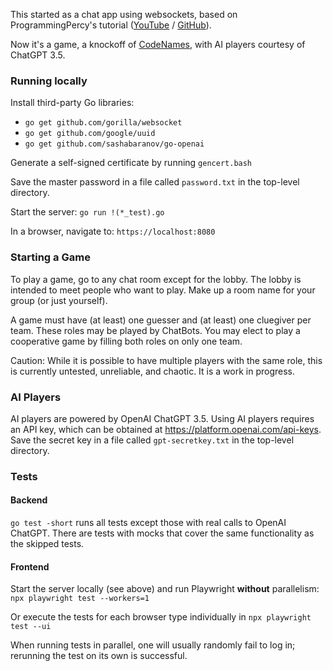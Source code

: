 This started as a chat app using websockets, based on ProgrammingPercy's tutorial ([YouTube](https://www.youtube.com/watch?v=pKpKv9MKN-E) / [GitHub](https://github.com/percybolmer/websocketsgo)).

Now it's a game, a knockoff of [CodeNames](https://boardgamegeek.com/boardgame/178900/codenames), with AI players courtesy of ChatGPT 3.5.

### Running locally

Install third-party Go libraries:
- `go get github.com/gorilla/websocket`
- `go get github.com/google/uuid`
- `go get github.com/sashabaranov/go-openai`

Generate a self-signed certificate by running `gencert.bash`

Save the master password in a file called `password.txt` in the top-level directory.

Start the server: `go run !(*_test).go`

In a browser, navigate to: `https://localhost:8080`

### Starting a Game

To play a game, go to any chat room except for the lobby. The lobby is intended to meet people who want to play. Make up a room name for your group (or just yourself).

A game must have (at least) one guesser and (at least) one cluegiver per team. These roles may be played by ChatBots. You may elect to play a cooperative game by filling both roles on only one team.

Caution: While it is possible to have multiple players with the same role, this is currently untested, unreliable, and chaotic. It is a work in progress.

### AI Players

AI players are powered by OpenAI ChatGPT 3.5. Using AI players requires an API key, which can be obtained at https://platform.openai.com/api-keys. Save the secret key in a file called `gpt-secretkey.txt` in the top-level directory.

### Tests
#### Backend
`go test -short` runs all tests except those with real calls to OpenAI ChatGPT. There are tests with mocks that cover the same functionality as the skipped tests.

#### Frontend
Start the server locally (see above) and run Playwright **without** parallelism: `npx playwright test --workers=1`

Or execute the tests for each browser type individually in `npx playwright test --ui`

When running tests in parallel, one will usually randomly fail to log in; rerunning the test on its own is successful.